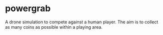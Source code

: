 # powergrab

A drone simulation to compete against a human player. The aim is to collect as many coins as possible within a playing area. 
